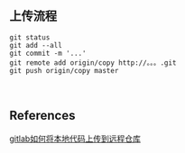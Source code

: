## 上传流程
```
git status
git add --all
git commit -m '...'
git remote add origin/copy http://。。。.git
git push origin/copy master
```

&nbsp;
## References
[gitlab如何将本地代码上传到远程仓库](https://blog.csdn.net/weixin_44708395/article/details/106411922)
